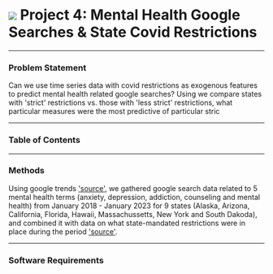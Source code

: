 # ![](https://ga-dash.s3.amazonaws.com/production/assets/logo-9f88ae6c9c3871690e33280fcf557f33.png) Project 4: Mental Health Google Searches & State Covid Restrictions

---
### Problem Statement
Can we use time series data with covid restrictions as exogenous features to predict mental health related google searches? Using  we compare states with 'strict' restrictions vs. those with 'less strict' restrictions, what particular measures were the most predictive of particular stric

---

### Table of Contents

---
### Methods 

Using google trends ['source'](https://trends.google.com/trends/?geo=CA), we gathered google search data related to 5 mental health terms (anxiety, depression, addiction, counseling and mental health) from January 2018 - January 2023 for 9 states (Alaska, Arizona, California, Florida, Hawaii, Massachussetts, New York and South Dakoda), and combined it with data on what state-mandated restrictions were in place during the period ['source'](../sources). 

---

### Software Requirements